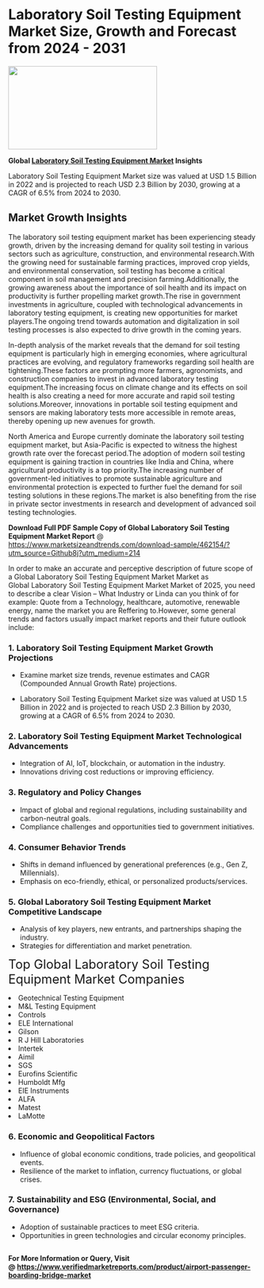 <H1>Laboratory Soil Testing Equipment Market Size, Growth and Forecast from 2024 - 2031</H1><img class="aligncenter size-medium wp-image-584254" src="https://thirdeyenews.in/wp-content/uploads/2024/09/Global-Market-Research-300x168.jpeg" alt="" width="300" height="168" /><p><strong>Global&nbsp;<a href="https://www.marketsizeandtrends.com/download-sample/462154/?utm_source=Github8j?utm_medium=214">Laboratory Soil Testing Equipment Market</a> Insights</strong></p><p>Laboratory Soil Testing Equipment Market size was valued at USD 1.5 Billion in 2022 and is projected to reach USD 2.3 Billion by 2030, growing at a CAGR of 6.5% from 2024 to 2030.</p><p><h2>Market Growth Insights</h2> <p>The laboratory soil testing equipment market has been experiencing steady growth, driven by the increasing demand for quality soil testing in various sectors such as agriculture, construction, and environmental research.With the growing need for sustainable farming practices, improved crop yields, and environmental conservation, soil testing has become a critical component in soil management and precision farming.Additionally, the growing awareness about the importance of soil health and its impact on productivity is further propelling market growth.The rise in government investments in agriculture, coupled with technological advancements in laboratory testing equipment, is creating new opportunities for market players.The ongoing trend towards automation and digitalization in soil testing processes is also expected to drive growth in the coming years.</p> <p>In-depth analysis of the market reveals that the demand for soil testing equipment is particularly high in emerging economies, where agricultural practices are evolving, and regulatory frameworks regarding soil health are tightening.These factors are prompting more farmers, agronomists, and construction companies to invest in advanced laboratory testing equipment.The increasing focus on climate change and its effects on soil health is also creating a need for more accurate and rapid soil testing solutions.Moreover, innovations in portable soil testing equipment and sensors are making laboratory tests more accessible in remote areas, thereby opening up new avenues for growth.</p> <p>North America and Europe currently dominate the laboratory soil testing equipment market, but Asia-Pacific is expected to witness the highest growth rate over the forecast period.The adoption of modern soil testing equipment is gaining traction in countries like India and China, where agricultural productivity is a top priority.The increasing number of government-led initiatives to promote sustainable agriculture and environmental protection is expected to further fuel the demand for soil testing solutions in these regions.The market is also benefiting from the rise in private sector investments in research and development of advanced soil testing technologies.</p> <p><span class=""><strong>Download Full PDF Sample Copy of Global Laboratory Soil Testing Equipment Market Report</strong> @ <a href="https://www.marketsizeandtrends.com/download-sample/462154/?utm_source=Github8j?utm_medium=214" target="_blank">https://www.marketsizeandtrends.com/download-sample/462154/?utm_source=Github8j?utm_medium=214</a></span></p><p>In order to make an accurate and perceptive description of future scope of a Global&nbsp;Laboratory Soil Testing Equipment Market Market as Global&nbsp;Laboratory Soil Testing Equipment Market Market of 2025, you need to describe a clear Vision &ndash; What Industry or Linda can you think of for example: Quote from a Technology, healthcare, automotive, renewable energy, name the market you are Reffering to.However, some general trends and factors usually impact market reports and their future outlook include:</p><h3>1.&nbsp;<strong>Laboratory Soil Testing Equipment Market Growth Projections</strong></h3><ul><li>Examine market size trends, revenue estimates and CAGR (Compounded Annual Growth Rate) projections.</li><li><p>Laboratory Soil Testing Equipment Market size was valued at USD 1.5 Billion in 2022 and is projected to reach USD 2.3 Billion by 2030, growing at a CAGR of 6.5% from 2024 to 2030.</p></li></ul><h3>2.&nbsp;<strong>Laboratory Soil Testing Equipment Market Technological Advancements</strong></h3><ul><li>Integration of AI, IoT, blockchain, or automation in the industry.</li><li>Innovations driving cost reductions or improving efficiency.</li></ul><h3>3.&nbsp;<strong>Regulatory and Policy Changes</strong></h3><ul><li>Impact of global and regional regulations, including sustainability and carbon-neutral goals.</li><li>Compliance challenges and opportunities tied to government initiatives.</li></ul><h3>4.&nbsp;<strong>Consumer Behavior Trends</strong></h3><ul><li>Shifts in demand influenced by generational preferences (e.g., Gen Z, Millennials).</li><li>Emphasis on eco-friendly, ethical, or personalized products/services.</li></ul><h3>5.&nbsp;<strong>Global Laboratory Soil Testing Equipment Market Competitive Landscape</strong></h3><ul><li>Analysis of key players, new entrants, and partnerships shaping the industry.</li><li>Strategies for differentiation and market penetration.</li></ul><p data-pm-slice="1 1 []"><span style="color: inherit; font-family: inherit; font-size: 25px;">Top Global Laboratory Soil Testing Equipment Market Companies</span></p><div class="" data-test-id=""><p><li>Geotechnical Testing Equipment</li><li> M&L Testing Equipment</li><li> Controls</li><li> ELE International</li><li> Gilson</li><li> R J Hill Laboratories</li><li> Intertek</li><li> Aimil</li><li> SGS</li><li> Eurofins Scientific</li><li> Humboldt Mfg</li><li> EIE Instruments</li><li> ALFA</li><li> Matest</li><li> LaMotte</li></p></div><h3>6.&nbsp;<strong>Economic and Geopolitical Factors</strong></h3><ul><li>Influence of global economic conditions, trade policies, and geopolitical events.</li><li>Resilience of the market to inflation, currency fluctuations, or global crises.</li></ul><h3>7.&nbsp;<strong>Sustainability and ESG (Environmental, Social, and Governance)</strong></h3><ul><li>Adoption of sustainable practices to meet ESG criteria.</li><li>Opportunities in green technologies and circular economy principles.</li></ul><h2><strong style="font-size: 14px;">For More Information or Query, Visit @&nbsp;</strong><a style="background-color: #ffffff; font-size: 14px;" href="https://www.marketsizeandtrends.com/report/laboratory-soil-testing-equipment-market/" target="_blank">https://www.verifiedmarketreports.com/product/airport-passenger-boarding-bridge-market</a></h2>